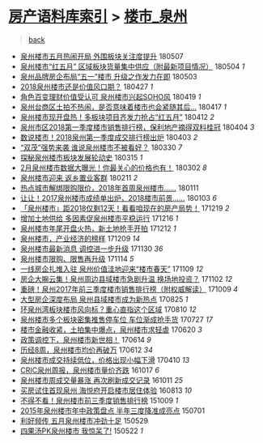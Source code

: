 [房产语料库索引](../../README.md)  > [楼市_泉州](楼市_泉州.md)
====
> [back](../README.md)

- [泉州楼市五月热闹开局 外围板块关注度提升](http://jkwz.applinzi.com/ittc/7100408959888524295.html#%E6%B3%89%E5%B7%9E%E6%A5%BC%E5%B8%82%E4%BA%94%E6%9C%88%E7%83%AD%E9%97%B9%E5%BC%80%E5%B1%80+%E5%A4%96%E5%9B%B4%E6%9D%BF%E5%9D%97%E5%85%B3%E6%B3%A8%E5%BA%A6%E6%8F%90%E5%8D%87) 180507  
- [泉州楼市“红五月” 区域板块货量集中供应（附最新项目情况）](http://jkwz.applinzi.com/ittc/7099212380389245958.html#%E6%B3%89%E5%B7%9E%E6%A5%BC%E5%B8%82%E2%80%9C%E7%BA%A2%E4%BA%94%E6%9C%88%E2%80%9D+%E5%8C%BA%E5%9F%9F%E6%9D%BF%E5%9D%97%E8%B4%A7%E9%87%8F%E9%9B%86%E4%B8%AD%E4%BE%9B%E5%BA%94%EF%BC%88%E9%99%84%E6%9C%80%E6%96%B0%E9%A1%B9%E7%9B%AE%E6%83%85%E5%86%B5%EF%BC%89) 180504 *1* 
- [泉州品牌房企布局“五一”楼市 升级之作发力在即](http://jkwz.applinzi.com/ittc/7098838656519504913.html#%E6%B3%89%E5%B7%9E%E5%93%81%E7%89%8C%E6%88%BF%E4%BC%81%E5%B8%83%E5%B1%80%E2%80%9C%E4%BA%94%E4%B8%80%E2%80%9D%E6%A5%BC%E5%B8%82+%E5%8D%87%E7%BA%A7%E4%B9%8B%E4%BD%9C%E5%8F%91%E5%8A%9B%E5%9C%A8%E5%8D%B3) 180503  
- [2018泉州楼市还是价值风口期？](http://jkwz.applinzi.com/ittc/7096712246455698439.html#2018%E6%B3%89%E5%B7%9E%E6%A5%BC%E5%B8%82%E8%BF%98%E6%98%AF%E4%BB%B7%E5%80%BC%E9%A3%8E%E5%8F%A3%E6%9C%9F%EF%BC%9F) 180427 *1* 
- [角色百变理财价值受认可 泉州楼市兴起SOHO风](http://jkwz.applinzi.com/ittc/7093726610656330769.html#%E8%A7%92%E8%89%B2%E7%99%BE%E5%8F%98%E7%90%86%E8%B4%A2%E4%BB%B7%E5%80%BC%E5%8F%97%E8%AE%A4%E5%8F%AF+%E6%B3%89%E5%B7%9E%E6%A5%BC%E5%B8%82%E5%85%B4%E8%B5%B7SOHO%E9%A3%8E) 180419 *1* 
- [泉州台商区土拍不热闹，是否意味着楼市也会紧随其后...](http://jkwz.applinzi.com/ittc/7093054995014616071.html#%E6%B3%89%E5%B7%9E%E5%8F%B0%E5%95%86%E5%8C%BA%E5%9C%9F%E6%8B%8D%E4%B8%8D%E7%83%AD%E9%97%B9%EF%BC%8C%E6%98%AF%E5%90%A6%E6%84%8F%E5%91%B3%E7%9D%80%E6%A5%BC%E5%B8%82%E4%B9%9F%E4%BC%9A%E7%B4%A7%E9%9A%8F%E5%85%B6%E5%90%8E...) 180417 *1* 
- [泉州楼市现开盘热！多板块项目齐发力抢占“红五月”](http://jkwz.applinzi.com/ittc/7091093180961522699.html#%E6%B3%89%E5%B7%9E%E6%A5%BC%E5%B8%82%E7%8E%B0%E5%BC%80%E7%9B%98%E7%83%AD%EF%BC%81%E5%A4%9A%E6%9D%BF%E5%9D%97%E9%A1%B9%E7%9B%AE%E9%BD%90%E5%8F%91%E5%8A%9B%E6%8A%A2%E5%8D%A0%E2%80%9C%E7%BA%A2%E4%BA%94%E6%9C%88%E2%80%9D) 180412 *2* 
- [泉州市区2018第一季度楼市销售排行榜，保利地产摘得双料桂冠](http://jkwz.applinzi.com/ittc/7088184103159727120.html#%E6%B3%89%E5%B7%9E%E5%B8%82%E5%8C%BA2018%E7%AC%AC%E4%B8%80%E5%AD%A3%E5%BA%A6%E6%A5%BC%E5%B8%82%E9%94%80%E5%94%AE%E6%8E%92%E8%A1%8C%E6%A6%9C%EF%BC%8C%E4%BF%9D%E5%88%A9%E5%9C%B0%E4%BA%A7%E6%91%98%E5%BE%97%E5%8F%8C%E6%96%99%E6%A1%82%E5%86%A0) 180404 *3* 
- [数说楼市！2018泉州第一季度成交排行榜出炉](http://jkwz.applinzi.com/ittc/7087803251917587467.html#%E6%95%B0%E8%AF%B4%E6%A5%BC%E5%B8%82%EF%BC%812018%E6%B3%89%E5%B7%9E%E7%AC%AC%E4%B8%80%E5%AD%A3%E5%BA%A6%E6%88%90%E4%BA%A4%E6%8E%92%E8%A1%8C%E6%A6%9C%E5%87%BA%E7%82%89) 180403 *2* 
- [“双茂”强势来袭 谁说泉州楼市不被看好？](http://jkwz.applinzi.com/ittc/7086268867045491728.html#%E2%80%9C%E5%8F%8C%E8%8C%82%E2%80%9D%E5%BC%BA%E5%8A%BF%E6%9D%A5%E8%A2%AD+%E8%B0%81%E8%AF%B4%E6%B3%89%E5%B7%9E%E6%A5%BC%E5%B8%82%E4%B8%8D%E8%A2%AB%E7%9C%8B%E5%A5%BD%EF%BC%9F) 180330 *7* 
- [探秘泉州楼市板块发展轮动史](http://jkwz.applinzi.com/ittc/7080621743385609222.html#%E6%8E%A2%E7%A7%98%E6%B3%89%E5%B7%9E%E6%A5%BC%E5%B8%82%E6%9D%BF%E5%9D%97%E5%8F%91%E5%B1%95%E8%BD%AE%E5%8A%A8%E5%8F%B2) 180315 *1* 
- [2月泉州楼市数据大曝光！你最关心的价格也有！](http://jkwz.applinzi.com/ittc/7075935641013847051.html#2%E6%9C%88%E6%B3%89%E5%B7%9E%E6%A5%BC%E5%B8%82%E6%95%B0%E6%8D%AE%E5%A4%A7%E6%9B%9D%E5%85%89%EF%BC%81%E4%BD%A0%E6%9C%80%E5%85%B3%E5%BF%83%E7%9A%84%E4%BB%B7%E6%A0%BC%E4%B9%9F%E6%9C%89%EF%BC%81) 180302 *8* 
- [泉州楼市迎来 返乡置业客群](http://jkwz.applinzi.com/ittc/7068817311496930311.html#%E6%B3%89%E5%B7%9E%E6%A5%BC%E5%B8%82%E8%BF%8E%E6%9D%A5+%E8%BF%94%E4%B9%A1%E7%BD%AE%E4%B8%9A%E5%AE%A2%E7%BE%A4) 180211 *2* 
- [热点城市解绑限购限价，2018年首周泉州楼市……](http://jkwz.applinzi.com/ittc/7057384510969086982.html#%E7%83%AD%E7%82%B9%E5%9F%8E%E5%B8%82%E8%A7%A3%E7%BB%91%E9%99%90%E8%B4%AD%E9%99%90%E4%BB%B7%EF%BC%8C2018%E5%B9%B4%E9%A6%96%E5%91%A8%E6%B3%89%E5%B7%9E%E6%A5%BC%E5%B8%82%E2%80%A6%E2%80%A6) 180111  
- [让让！2017泉州楼市成绩单出炉，2018楼市前景……](http://jkwz.applinzi.com/ittc/7054088793378784262.html#%E8%AE%A9%E8%AE%A9%EF%BC%812017%E6%B3%89%E5%B7%9E%E6%A5%BC%E5%B8%82%E6%88%90%E7%BB%A9%E5%8D%95%E5%87%BA%E7%82%89%EF%BC%8C2018%E6%A5%BC%E5%B8%82%E5%89%8D%E6%99%AF%E2%80%A6%E2%80%A6) 180103 *6* 
- [「泉州楼市」距2018仅剩12天！看看咱现在的房产局势！](http://jkwz.applinzi.com/ittc/7048811615367988241.html#%E3%80%8C%E6%B3%89%E5%B7%9E%E6%A5%BC%E5%B8%82%E3%80%8D%E8%B7%9D2018%E4%BB%85%E5%89%A912%E5%A4%A9%EF%BC%81%E7%9C%8B%E7%9C%8B%E5%92%B1%E7%8E%B0%E5%9C%A8%E7%9A%84%E6%88%BF%E4%BA%A7%E5%B1%80%E5%8A%BF%EF%BC%81) 171219 *2* 
- [增加土地供给 多因素促泉州楼市平稳运行](http://jkwz.applinzi.com/ittc/7047635412875478033.html#%E5%A2%9E%E5%8A%A0%E5%9C%9F%E5%9C%B0%E4%BE%9B%E7%BB%99+%E5%A4%9A%E5%9B%A0%E7%B4%A0%E4%BF%83%E6%B3%89%E5%B7%9E%E6%A5%BC%E5%B8%82%E5%B9%B3%E7%A8%B3%E8%BF%90%E8%A1%8C) 171216 *1* 
- [泉州楼市年尾开盘火热，新土地抢手开拍](http://jkwz.applinzi.com/ittc/7046210992344663056.html#%E6%B3%89%E5%B7%9E%E6%A5%BC%E5%B8%82%E5%B9%B4%E5%B0%BE%E5%BC%80%E7%9B%98%E7%81%AB%E7%83%AD%EF%BC%8C%E6%96%B0%E5%9C%9F%E5%9C%B0%E6%8A%A2%E6%89%8B%E5%BC%80%E6%8B%8D) 171212 *1* 
- [泉州楼市，产业经济的榜样](http://jkwz.applinzi.com/ittc/7045085136100525072.html#%E6%B3%89%E5%B7%9E%E6%A5%BC%E5%B8%82%EF%BC%8C%E4%BA%A7%E4%B8%9A%E7%BB%8F%E6%B5%8E%E7%9A%84%E6%A6%9C%E6%A0%B7) 171209 *14* 
- [泉州楼市最新消息 调控进一步升级](http://jkwz.applinzi.com/ittc/7041808500982809617.html#%E6%B3%89%E5%B7%9E%E6%A5%BC%E5%B8%82%E6%9C%80%E6%96%B0%E6%B6%88%E6%81%AF+%E8%B0%83%E6%8E%A7%E8%BF%9B%E4%B8%80%E6%AD%A5%E5%8D%87%E7%BA%A7) 171130 *36* 
- [泉州楼市限购、限售再升级](http://jkwz.applinzi.com/ittc/7035764792063689745.html#%E6%B3%89%E5%B7%9E%E6%A5%BC%E5%B8%82%E9%99%90%E8%B4%AD%E3%80%81%E9%99%90%E5%94%AE%E5%86%8D%E5%8D%87%E7%BA%A7) 171114 *5* 
- [一线房企扎堆入驻 泉州价值洼地迎来“楼市春天”](http://jkwz.applinzi.com/ittc/7034065144324293648.html#%E4%B8%80%E7%BA%BF%E6%88%BF%E4%BC%81%E6%89%8E%E5%A0%86%E5%85%A5%E9%A9%BB+%E6%B3%89%E5%B7%9E%E4%BB%B7%E5%80%BC%E6%B4%BC%E5%9C%B0%E8%BF%8E%E6%9D%A5%E2%80%9C%E6%A5%BC%E5%B8%82%E6%98%A5%E5%A4%A9%E2%80%9D) 171109 *12* 
- [房企大腕云集！泉州周边县域楼市急剧升温 换场地投资？](http://jkwz.applinzi.com/ittc/7031418134488155152.html#%E6%88%BF%E4%BC%81%E5%A4%A7%E8%85%95%E4%BA%91%E9%9B%86%EF%BC%81%E6%B3%89%E5%B7%9E%E5%91%A8%E8%BE%B9%E5%8E%BF%E5%9F%9F%E6%A5%BC%E5%B8%82%E6%80%A5%E5%89%A7%E5%8D%87%E6%B8%A9+%E6%8D%A2%E5%9C%BA%E5%9C%B0%E6%8A%95%E8%B5%84%EF%BC%9F) 171102 *12* 
- [重磅！泉州2017年前三季度楼市销售排行榜（附权威解读）](http://jkwz.applinzi.com/ittc/7022362798309508113.html#%E9%87%8D%E7%A3%85%EF%BC%81%E6%B3%89%E5%B7%9E2017%E5%B9%B4%E5%89%8D%E4%B8%89%E5%AD%A3%E5%BA%A6%E6%A5%BC%E5%B8%82%E9%94%80%E5%94%AE%E6%8E%92%E8%A1%8C%E6%A6%9C%EF%BC%88%E9%99%84%E6%9D%83%E5%A8%81%E8%A7%A3%E8%AF%BB%EF%BC%89) 171009 *4* 
- [大型房企深度布局 泉州县域楼市成为新热点](http://jkwz.applinzi.com/ittc/7005737359579284497.html#%E5%A4%A7%E5%9E%8B%E6%88%BF%E4%BC%81%E6%B7%B1%E5%BA%A6%E5%B8%83%E5%B1%80+%E6%B3%89%E5%B7%9E%E5%8E%BF%E5%9F%9F%E6%A5%BC%E5%B8%82%E6%88%90%E4%B8%BA%E6%96%B0%E7%83%AD%E7%82%B9) 170825 *1* 
- [环泉州湾板块楼市风向标？重心直指这个区域](http://jkwz.applinzi.com/ittc/7000215320063902737.html#%E7%8E%AF%E6%B3%89%E5%B7%9E%E6%B9%BE%E6%9D%BF%E5%9D%97%E6%A5%BC%E5%B8%82%E9%A3%8E%E5%90%91%E6%A0%87%EF%BC%9F%E9%87%8D%E5%BF%83%E7%9B%B4%E6%8C%87%E8%BF%99%E4%B8%AA%E5%8C%BA%E5%9F%9F) 170810 *12* 
- [泉州楼市多个板块密集推售停车位 车位渐成抢手货](http://jkwz.applinzi.com/ittc/6994914825074115601.html#%E6%B3%89%E5%B7%9E%E6%A5%BC%E5%B8%82%E5%A4%9A%E4%B8%AA%E6%9D%BF%E5%9D%97%E5%AF%86%E9%9B%86%E6%8E%A8%E5%94%AE%E5%81%9C%E8%BD%A6%E4%BD%8D+%E8%BD%A6%E4%BD%8D%E6%B8%90%E6%88%90%E6%8A%A2%E6%89%8B%E8%B4%A7) 170727 *17* 
- [楼市金融收紧，土拍集中爆点，泉州楼市求轻虐](http://jkwz.applinzi.com/ittc/6981259396016243716.html#%E6%A5%BC%E5%B8%82%E9%87%91%E8%9E%8D%E6%94%B6%E7%B4%A7%EF%BC%8C%E5%9C%9F%E6%8B%8D%E9%9B%86%E4%B8%AD%E7%88%86%E7%82%B9%EF%BC%8C%E6%B3%89%E5%B7%9E%E6%A5%BC%E5%B8%82%E6%B1%82%E8%BD%BB%E8%99%90) 170620 *3* 
- [政策调控下，泉州楼市新世相！](http://jkwz.applinzi.com/ittc/6978950070878602245.html#%E6%94%BF%E7%AD%96%E8%B0%83%E6%8E%A7%E4%B8%8B%EF%BC%8C%E6%B3%89%E5%B7%9E%E6%A5%BC%E5%B8%82%E6%96%B0%E4%B8%96%E7%9B%B8%EF%BC%81) 170614 *9* 
- [历经8周，泉州楼市均价再破万](http://jkwz.applinzi.com/ittc/6978390885967332357.html#%E5%8E%86%E7%BB%8F8%E5%91%A8%EF%BC%8C%E6%B3%89%E5%B7%9E%E6%A5%BC%E5%B8%82%E5%9D%87%E4%BB%B7%E5%86%8D%E7%A0%B4%E4%B8%87) 170612 *34* 
- [泉州楼市成交持续低位，价格出现小幅下滑](http://jkwz.applinzi.com/ittc/6955009165452903429.html#%E6%B3%89%E5%B7%9E%E6%A5%BC%E5%B8%82%E6%88%90%E4%BA%A4%E6%8C%81%E7%BB%AD%E4%BD%8E%E4%BD%8D%EF%BC%8C%E4%BB%B7%E6%A0%BC%E5%87%BA%E7%8E%B0%E5%B0%8F%E5%B9%85%E4%B8%8B%E6%BB%91) 170410 *13* 
- [CRIC泉州周报，泉州楼市量价齐跌](http://jkwz.applinzi.com/ittc/6890083376408560644.html#CRIC%E6%B3%89%E5%B7%9E%E5%91%A8%E6%8A%A5%EF%BC%8C%E6%B3%89%E5%B7%9E%E6%A5%BC%E5%B8%82%E9%87%8F%E4%BB%B7%E9%BD%90%E8%B7%8C) 161017 *6* 
- [泉州楼市周成交量暴涨  再次刷新成交记录](http://jkwz.applinzi.com/ittc/6887784154309067781.html#%E6%B3%89%E5%B7%9E%E6%A5%BC%E5%B8%82%E5%91%A8%E6%88%90%E4%BA%A4%E9%87%8F%E6%9A%B4%E6%B6%A8++%E5%86%8D%E6%AC%A1%E5%88%B7%E6%96%B0%E6%88%90%E4%BA%A4%E8%AE%B0%E5%BD%95) 161011 *25* 
- [买房试住首现泉州 海悦府开启楼市居住体验](http://jkwz.applinzi.com/ittc/6865986472641037316.html#%E4%B9%B0%E6%88%BF%E8%AF%95%E4%BD%8F%E9%A6%96%E7%8E%B0%E6%B3%89%E5%B7%9E+%E6%B5%B7%E6%82%A6%E5%BA%9C%E5%BC%80%E5%90%AF%E6%A5%BC%E5%B8%82%E5%B1%85%E4%BD%8F%E4%BD%93%E9%AA%8C) 160813 *10* 
- [不得不看！泉州楼市前三季度销售排行榜](http://jkwz.applinzi.com/ittc/6750880203905483780.html#%E4%B8%8D%E5%BE%97%E4%B8%8D%E7%9C%8B%EF%BC%81%E6%B3%89%E5%B7%9E%E6%A5%BC%E5%B8%82%E5%89%8D%E4%B8%89%E5%AD%A3%E5%BA%A6%E9%94%80%E5%94%AE%E6%8E%92%E8%A1%8C%E6%A6%9C) 151009 *1* 
- [2015年泉州楼市年中政策盘点 半年三度降准成亮点](http://jkwz.applinzi.com/ittc/547650611417948336.html#2015%E5%B9%B4%E6%B3%89%E5%B7%9E%E6%A5%BC%E5%B8%82%E5%B9%B4%E4%B8%AD%E6%94%BF%E7%AD%96%E7%9B%98%E7%82%B9+%E5%8D%8A%E5%B9%B4%E4%B8%89%E5%BA%A6%E9%99%8D%E5%87%86%E6%88%90%E4%BA%AE%E7%82%B9) 150701  
- [利好频传 五月泉州楼市冲劲十足](http://jkwz.applinzi.com/ittc/547650611418943342.html#%E5%88%A9%E5%A5%BD%E9%A2%91%E4%BC%A0+%E4%BA%94%E6%9C%88%E6%B3%89%E5%B7%9E%E6%A5%BC%E5%B8%82%E5%86%B2%E5%8A%B2%E5%8D%81%E8%B6%B3) 150529  
- [四果汤PK泉州楼市 我惊呆了!](http://jkwz.applinzi.com/ittc/547650611416628870.html#%E5%9B%9B%E6%9E%9C%E6%B1%A4PK%E6%B3%89%E5%B7%9E%E6%A5%BC%E5%B8%82+%E6%88%91%E6%83%8A%E5%91%86%E4%BA%86%21) 150522 *1* 
